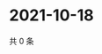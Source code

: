 # 2021-10-18

共 0 条

<!-- BEGIN WEIBO -->
<!-- 最后更新时间 Mon Oct 18 2021 16:13:48 GMT+0800 (China Standard Time) -->

<!-- END WEIBO -->

